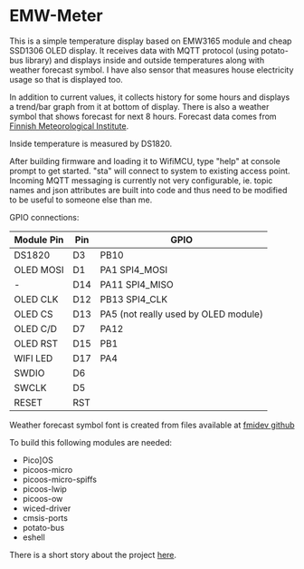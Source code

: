 EMW-Meter
=========
This is a simple temperature display based on EMW3165 module and cheap SSD1306 OLED display.
It receives data with MQTT protocol (using potato-bus library) and displays
inside and outside temperatures along with weather forecast symbol. I have
also sensor that measures house electricity usage so that is displayed too.

In addition to current values, it collects history for some hours and
displays a trend/bar graph from it at bottom of display. There is
also a weather symbol that shows forecast for next 8 hours. Forecast
data comes from [Finnish Meteorological Institute][2].

Inside temperature is measured by DS1820.

After building firmware and loading it to WifiMCU, type
"help" at console prompt to get started. "sta" will connect to system
to existing access point. Incoming MQTT messaging is currently
not very configurable, ie. topic names and json attributes
are built into code and thus need to be modified to be useful
to someone else than me.

GPIO connections:

| Module Pin | Pin | GPIO                                    |
|------------|-----|-----------------------------------------|
| DS1820     | D3  | PB10                                    |
| OLED MOSI  | D1  | PA1    SPI4_MOSI                        |
|      -     | D14 | PA11   SPI4_MISO                        |
| OLED CLK   | D12 | PB13   SPI4_CLK                         |
| OLED CS    | D13 | PA5    (not really used by OLED module) |
| OLED C/D   | D7  | PA12                                    |
| OLED RST   | D15 | PB1                                     |
| WIFI LED   | D17 | PA4                                     |
| SWDIO      | D6  |                                         |
| SWCLK      | D5  |                                         |
| RESET      | RST |                                         |

Weather forecast symbol font is created from files available at [fmidev github][1]

To build this following modules are needed:

* Pico]OS 
* picoos-micro
* picoos-micro-spiffs
* picoos-lwip
* picoos-ow
* wiced-driver
* cmsis-ports
* potato-bus
* eshell

There is a short story about the project [here][3].

[1]: https://github.com/fmidev/opendata-resources/tree/master/symbols
[2]: http://fmi.fi
[3]: http://stonepile.fi/thermometer-with-emw3165/
